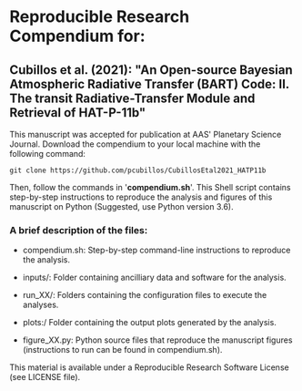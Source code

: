 # Reproducible Research Compendium for:

## Cubillos et al. (2021): "An Open-source Bayesian Atmospheric Radiative Transfer (BART) Code: II. The transit Radiative-Transfer Module and Retrieval of HAT-P-11b"

This manuscript was accepted for publication at AAS' Planetary Science Journal. Download the compendium to your local machine with the following command:
```shell
git clone https://github.com/pcubillos/CubillosEtal2021_HATP11b
```
Then, follow the commands in '**compendium.sh**'.  This Shell script contains step-by-step instructions to reproduce the analysis and figures of this manuscript on Python (Suggested, use Python version 3.6).


### A brief description of the files:

- compendium.sh: Step-by-step command-line instructions to reproduce the analysis.

- inputs/: Folder containing ancilliary data and software for the analysis.

- run_XX/: Folders containing the configuration files to execute the analyses.

- plots:/ Folder containing the output plots generated by the analysis.

- figure_XX.py: Python source files that reproduce the manuscript figures
  (instructions to run can be found in compendium.sh).


This material is available under a Reproducible Research Software License
(see LICENSE file).
